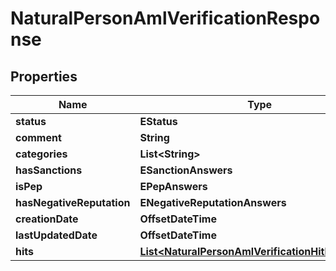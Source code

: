 

# NaturalPersonAmlVerificationResponse


## Properties

| Name | Type | Description | Notes |
|------------ | ------------- | ------------- | -------------|
|**status** | **EStatus** |  |  [optional] |
|**comment** | **String** |  |  [optional] |
|**categories** | **List&lt;String&gt;** |  |  [optional] |
|**hasSanctions** | **ESanctionAnswers** |  |  [optional] |
|**isPep** | **EPepAnswers** |  |  [optional] |
|**hasNegativeReputation** | **ENegativeReputationAnswers** |  |  [optional] |
|**creationDate** | **OffsetDateTime** |  |  [optional] |
|**lastUpdatedDate** | **OffsetDateTime** |  |  [optional] |
|**hits** | [**List&lt;NaturalPersonAmlVerificationHitResponse&gt;**](NaturalPersonAmlVerificationHitResponse.md) |  |  [optional] |



